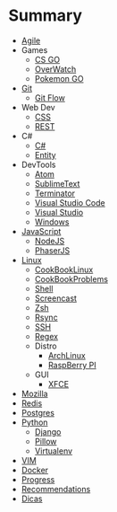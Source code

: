 # Summary

* [Agile](Agile/Agile.md)
* Games
    * [CS GO](Games/CS_GO.md)
    * [OverWatch](Games/OverWatch.md)
    * [Pokemon GO](Games/Pokemon.md)
* [Git](Git/Git.md)
    * [Git Flow](Git/Git_Flow.md)
* Web Dev
    * [CSS](Web_Dev/CSS.md)
    * [REST](Web_Dev/Rest.md)
* C#
    * [C#](CSharp/CSharp.md)
    * [Entity](CSharp/Entity.md)
* DevTools
    * [Atom](DevTools/Atom.md)
    * [SublimeText](DevTools/SublimeText.md)
    * [Terminator](DevTools/Terminator.md)
    * [Visual Studio Code](DevTools/VSCode.md)
    * [Visual Studio](DevTools/VS.md)
    * [Windows](DevTools/Windows.md)
* [JavaScript](JavaScript/JavaScript.md)
    * [NodeJS](JavaScript/NodeJS.md)
    * [PhaserJS](JavaScript/PhaserJS.md)
* [Linux](Linux/Linux.md)
    * [CookBookLinux](Linux/CookBookLinux.md)
    * [CookBookProblems](Linux/CookBookProblems.md)
    * [Shell](Linux/Shell.md)
    * [Screencast](Linux/Screencast.md)
    * [Zsh](Linux/Zsh.md)
    * [Rsync](Linux/Rsync.md)
    * [SSH](Linux/Ssh.md)
    * [Regex](Linux/Regex.md)
    * Distro
        * [ArchLinux](Linux/Distro/ArchLinux.md)
        * [RaspBerry PI](Linux/Distro/RaspBerry_PI.md)
    * GUI
      * [XFCE](Linux/GUI/XFCE.md)
* [Mozilla](Mozilla/Firefox_Plugins.md)
* [Redis](NoSQL/Redis.md)
* [Postgres](PostgreSQL/PostgreSQL_Guide.md)
* [Python](Python/Python.md)
    * [Django](Python/Django.md)
    * [Pillow](Python/Pillow.md)
    * [Virtualenv](Python/Virtualenv.md)
* [VIM](VIM/VIM.md)
* [Docker](Virtualization/Docker.md)
* [Progress](Progress.md)
* [Recommendations](Recommendations.md)
* [Dicas](Dicas.md)